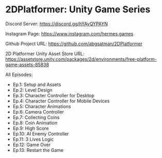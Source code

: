 # 2DPlatformer: Unity Game Series

Discord Server:
https://discord.gg/hYAyQYPAYN

Instagram Page:
https://www.instagram.com/hermes.games

Github Project URL:
https://github.com/abgsatman/2DPlatformer

2D Platformer Unity Asset Store URL:
https://assetstore.unity.com/packages/2d/environments/free-platform-game-assets-85838

All Episodes:
- Ep.1: Setup and Assets
- Ep.2: Level Design
- Ep.3: Character Controller for Desktop
- Ep.4: Character Controller for Mobile Devices
- Ep.5: Character Animations
- Ep.6: Camera Controller
- Ep.7: Collecting Coins
- Ep.8: Coin Animation
- Ep.9: High Score
- Ep.10: AI Enemy Controller
- Ep.11: 3 Lives Logic
- Ep.12: Game Over
- Ep.13: Restart the Game
